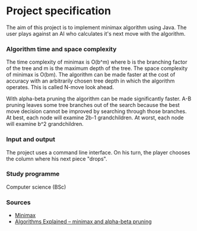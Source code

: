 # Project specification

The aim of this project is to implement minimax algorithm using Java.
The user plays against an AI who calculates it's next move with the algorithm.

### Algorithm time and space complexity

The time complexity of minimax is O(b^m) where b is the branching factor of the tree and m is the maximum depth of the tree.
The space complexity of minimax is O(bm). The algorithm can be made faster at the cost of accuracy with an arbitrarily chosen tree depth
in which the algorithm operates. This is called N-move look ahead.

With alpha-beta pruning the algorithm can be made significantly faster. A-B pruning leaves some tree branches out of the search because
the best move decision cannot be improved by searching through those branches. At best, each node will examine 2b-1 grandchildren. At worst,
each node will examine b^2 grandchildren.



### Input and output

The project uses a command line interface. On his turn, the player chooses the column where his next piece "drops".

### Study programme
Computer science (BSc)

### Sources
- [Minimax](https://en.wikipedia.org/wiki/Minimax)
- [Algorithms Explained – minimax and alpha-beta pruning](https://www.youtube.com/watch?v=l-hh51ncgDI)
